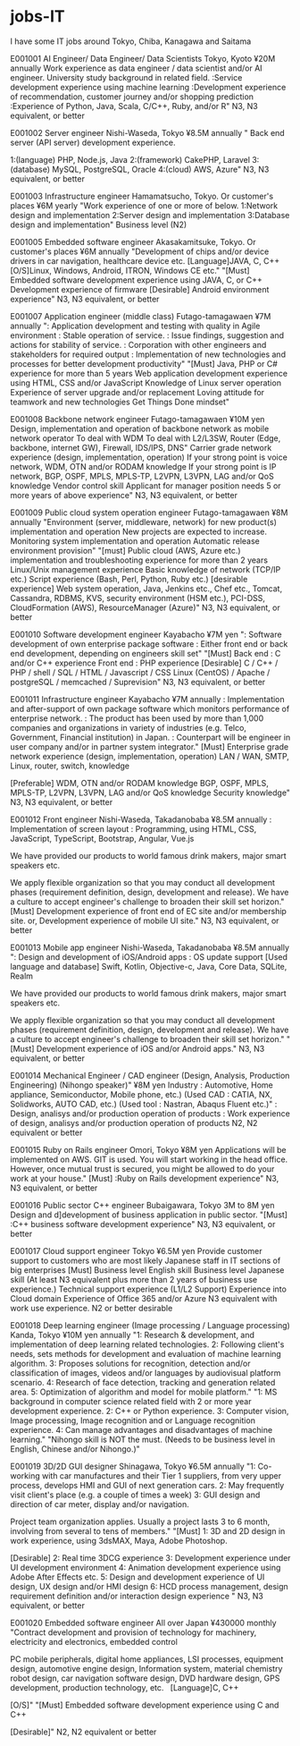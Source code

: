 # jobs-IT
I have some IT jobs around Tokyo, Chiba, Kanagawa and Saitama


E001001
AI Engineer/ Data Engineer/ Data Scientists
Tokyo, Kyoto ¥20M annually
<Must>
Work experience as data engineer / data scientist and/or AI engineer.
University study background in related field.
<Desirable>
:Service development experience using machine learning
:Development experience of recommendation, customer journey and/or shopping prediction
:Experience of Python, Java,  Scala, C/C++, Ruby, and/or R"
N3, N3 equivalent, or better
  
 
 
  
E001002
Server engineer
Nishi-Waseda, Tokyo
¥8.5M annually
"<Must>
Back end server (API server) development experience.

<Desirable experiences>
 1:(language) PHP, Node.js, Java
 2:(framework) CakePHP, Laravel
 3:(database) MySQL, PostgreSQL, Oracle
 4:(cloud) AWS, Azure"
N3, N3 equivalent, or better
  
    
  E001003
Infrastructure engineer
Hamamatsucho, Tokyo. Or customer's places
¥6M yearly
"Work experience of one or more of below.
 1:Network design and implementation
 2:Server design and implementation
 3:Database design and implementation"
Business level (N2)


E001005
Embedded software engineer
Akasakamitsuke, Tokyo. Or customer's places
¥6M annually
"Development of chips and/or device drivers in car navigation, healthcare device etc. 
 [Language]JAVA, C, C++ 
 [O/S]Linux, Windows, Android, ITRON, Windows CE etc."
"[Must]
 Embedded software development experience using JAVA, C, or C++
 Development experience of firmware
 [Desirable]
 Android environment experience"
N3, N3 equivalent, or better


E001007
Application engineer (middle class)
Futago-tamagawaen
¥7M annually
": Application development and testing with quality in Agile environment
 : Stable operation of service.
 : Issue findings, suggestion and actions for stability of service.
 : Corporation with other engineers and stakeholders for required output
 : Implementation of new technologies and processes for better development productivity"
"[Must]
 Java, PHP or C# experience for more than 5 years
 Web application development experience using HTML, CSS and/or JavaScript
 Knowledge of Linux server operation
 Experience of server upgrade and/or replacement
 Loving attitude for teamwork and new technologies
 Get Things Done mindset"
 
 
  E001008
Backbone network engineer
Futago-tamagawaen
¥10M yen
Design, implementation and operation of backbone network as mobile network operator
To deal with WDM
To deal with L2/L3SW, Router (Edge, backbone, internet GW), Firewall, IDS/IPS, DNS"
Carrier grade network experience (design, implementation, operation)
If your strong point is voice network, WDM, OTN and/or RODAM knowledge
If your strong point is IP network, BGP, OSPF, MPLS, MPLS-TP, L2VPN, L3VPN, LAG and/or QoS knowledge
Vendor control skill
Applicant for manager position needs 5 or more years of above experience"
N3, N3 equivalent, or better


 E001009
Public cloud system operation engineer
Futago-tamagawaen
¥8M annually
"Environment (server, middleware, network) for new product(s) implementation and operation
 New projects are expected to increase.
 Monitoring system implementation and operation
 Automatic release environment provision"
"[must]
 Public cloud (AWS, Azure etc.) implementation and troubleshooting experience for more than 2 years
 Linux/Unix management experience
 Basic knowledge of network (TCP/IP etc.)
 Script experience (Bash, Perl, Python, Ruby etc.)
 [desirable experience]
 Web system operation, Java, Jenkins etc., Chef etc., Tomcat, Cassandra, RDBMS, KVS, security environment (HSM etc.), PCI-DSS, CloudFormation (AWS), ResourceManager (Azure)"
N3, N3 equivalent, or better


E001010
Software development engineer
Kayabacho
¥7M yen
": Software development of own enterprise package software
 : Either front end or back end development, depending on engineers skill set"
"[Must]
 Back end : C and/or C++ experience
 Front end : PHP experience 
 [Desirable]
 C / C++ / PHP / shell / SQL / HTML / Javascript / CSS
 Linux (CentOS) / Apache / postgreSQL / memcached / Suprevision"
N3, N3 equivalent, or better


E001011
Infrastructure engineer
Kayabacho
¥7M annually
: Implementation and after-support of own package software which monitors performance of enterprise network.
: The product has been used by more than 1,000 companies and organizations in variety of industries (e.g. Telco, Government, Financial institution) in Japan. 
 : Counterpart will be engineer in user company and/or in partner system integrator."
[Must]
 Enterprise grade network experience (design, implementation, operation)
 LAN / WAN, SMTP, Linux, router, switch, knowledge
 
 [Preferable]
 WDM, OTN and/or RODAM knowledge
 BGP, OSPF, MPLS, MPLS-TP, L2VPN, L3VPN, LAG and/or QoS knowledge
 Security knowledge"
N3, N3 equivalent, or better


E001012
Front engineer
Nishi-Waseda, Takadanobaba
¥8.5M annually
: Implementation of screen layout
: Programming, using HTML, CSS, JavaScript, TypeScript, Bootstrap, Angular, Vue.js
 
We have provided our products to world famous drink makers, major smart speakers etc.
 
We apply flexible organization so that you may conduct all development phases (requirement definition, design, development and release). We have a culture to accept engineer's challenge to broaden their skill set horizon."
[Must]
Development experience of front end of EC site and/or membership site.
or,
Development experience of mobile UI site."
N3, N3 equivalent, or better


E001013
Mobile app engineer
Nishi-Waseda, Takadanobaba
¥8.5M annually 
": Design and development of iOS/Android apps
 : OS update support
 [Used language and database] Swift, Kotlin, Objective-c, Java, Core Data, SQLite, Realm
 
 We have provided our products to world famous drink makers, major smart speakers etc.
 
 We apply flexible organization so that you may conduct all development phases (requirement definition, design, development and release). We have a culture to accept engineer's challenge to broaden their skill set horizon."
"[Must]
 Development experience of iOS and/or Android apps."
N3, N3 equivalent, or better


E001014
Mechanical Engineer / CAD engineer
(Design, Analysis, Production Engineering)
(Nihongo speaker)"
¥8M yen
Industry : Automotive, Home appliance, Semiconductor, Mobile phone, etc.) (Used CAD : CATIA, NX, Solidworks, AUTO CAD, etc.) (Used tool : Nastran, Abaqus Fluent etc.)" : Design, analisys and/or production operation of products
: Work experience of design, analisys and/or production operation of products
N2, N2 equivalent or better


E001015
Ruby on Rails engineer
Omori, Tokyo
¥8M yen
Applications will be implemented on AWS. 
 GIT is used.
 You will start working in the head office. However, once mutual trust is secured, you might be allowed to do your work at your house."
[Must]
 :Ruby on Rails development experience"
N3, N3 equivalent, or better


E001016
Public sector C++ engineer
Bubaigawara, Tokyo
3M to 8M yen
Design and d]development of business application in public sector.
"[Must]
 :C++ business software development experience"
N3, N3 equivalent, or better


E001017
Cloud support engineer
Tokyo
¥6.5M yen
Provide customer support to customers who are most likely Japanese staff in IT sections of big enterprises
[Must]
Business level English skill
Business level Japanese skill (At least N3 equivalent plus more than 2 years of business use experience.)
Technical support experience (L1/L2 Support)
Experience into Cloud domain
Experience of Office 365 and/or Azure
N3 equivalent with work use experience. N2 or better desirable


E001018
Deep learning engineer (Image processing / Language processing)
Kanda, Tokyo
¥10M yen annually
"1: Research & development, and implementation of deep learning related technologies.
2: Following client's needs, sets methods for development and evaluation of machine learning algorithm.
3: Proposes solutions for recognition, detection and/or classification of images, videos and/or languages by audiovisual platform scenario.
4: Research of face detection, tracking and generation related area.
5: Optimization of algorithm and model for mobile platform."
"1: MS background in computer science related field with 2 or more year development experience. 
2: C++ or Python experience.
3: Computer vision, Image processing, Image recognition and or Language recognition experience.
4: Can manage advantages and disadvantages of machine learning."
"Nihongo skill is NOT the must.
(Needs to be business level in English, Chinese and/or Nihongo.)"


E001019
3D/2D GUI designer
Shinagawa, Tokyo
¥6.5M annually
"1: Co-working with car manufactures and their Tier 1 suppliers, from very upper process, develops HMI and GUI of next generation cars.
2: May frequently visit client's place (e.g. a couple of times a week)
3: GUI design and direction of car meter, display and/or navigation.

Project team organization applies. Usually a project lasts 3 to 6 month, involving from several to tens of members."
"[Must]
1: 3D and 2D design in work experience, using 3dsMAX, Maya, Adobe Photoshop.

[Desirable]
2: Real time 3DCG experience
3: Development experience under UI development environment
4: Animation development experience using Adobe After Effects etc.
5: Design and development experience of UI design, UX design and/or HMI design
6: HCD process management, design requirement definition and/or interaction design experience "
N3, N3 equivalent, or better


E001020
Embedded software engineer
All over Japan
¥430000 monthly
"Contract development and provision of technology for machinery, electricity and electronics, embedded control

PC mobile peripherals, digital home appliances, LSI processes, equipment design, automotive engine design,
Information system, material chemistry robot design, car navigation software design, DVD hardware design, GPS development, production technology, etc.
 
 [Language]C, C++

 [O/S]"
"[Must]
Embedded software development experience using C and C++

[Desirable]"
N2, N2 equivalent or better
